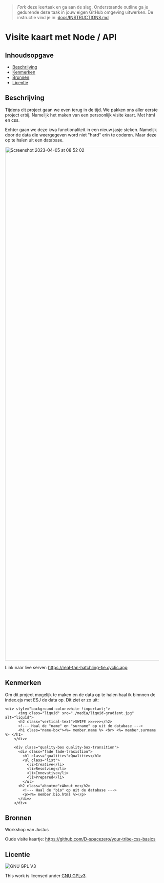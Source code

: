 > _Fork_ deze leertaak en ga aan de slag. Onderstaande outline ga je gedurende deze taak in jouw eigen GitHub omgeving uitwerken. De instructie vind je in: [docs/INSTRUCTIONS.md](docs/INSTRUCTIONS.md)

# Visite kaart met Node / API

## Inhoudsopgave

  * [Beschrijving](#beschrijving)
  * [Kenmerken](#kenmerken)
  * [Bronnen](#bronnen)
  * [Licentie](#licentie)

## Beschrijving
Tijdens dit project gaan we even terug in de tijd. We pakken ons aller eerste project erbij. Namelijk het maken van een persoonlijk visite kaart. Met html en css. 

Echter gaan we deze kwa functionaliteit in een nieuw jasje steken. Namelijk door de data die weergegeven word niet "hard" erin te coderen. Maar deze op te halen uit een database.

<img width="1680" alt="Screenshot 2023-04-05 at 08 52 02" src="https://user-images.githubusercontent.com/112856412/230005420-571ce4f6-53fa-483d-97b7-f1404ba645d0.png">

Link naar live server: https://real-tan-hatchling-tie.cyclic.app

## Kenmerken
Om dit project mogelijk te maken en de data op te halen haal ik binnnen de index.ejs met ESJ de data op. Dit ziet er zo uit:

```html:
<div style="background-color:white !important;">
      <img class="liquid" src="./media/liquid-gradient.jpg" alt="liquid">
      <h2 class="vertical-text">SWIPE >>>>>></h2>
      <!--- Haal de "name" en "surname" op uit de database --->
      <h1 class="name-box"><%= member.name %> <br> <%= member.surname %> </h1>
    </div>
  
    <div class="quality-box quality-box-transition">
      <div class="fade fade-trasistion">
        <h1 class="qualities">Qualities</h1>
        <ul class="list">
          <li>Creative</li>
          <li>Resolving</li>
          <li>Innovative</li>
          <li>Prepared</li>
        </ul>
      <h2 class="aboutme">About me</h2>
        <!--- Haal de "bio" op uit de database --->
        <p><%= member.bio.html %></p>
      </div>
    </div>
```



<!-- Bij Kenmerken staat welke technieken zijn gebruikt en hoe. Wat is de HTML structuur? Wat zijn de belangrijkste dingen in CSS? Wat is er met Javascript gedaan en hoe? Misschien heb je een framwork of library gebruikt? -->

## Bronnen

Workshop van Justus

Oude visite kaartje: https://github.com/D-spacezero/your-tribe-css-basics

## Licentie

![GNU GPL V3](https://www.gnu.org/graphics/gplv3-127x51.png)

This work is licensed under [GNU GPLv3](./LICENSE).
